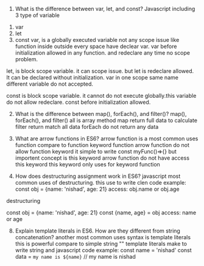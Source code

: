 1) What is the difference between var, let, and const?
Javascript including 3 type of variable
1. var
2. let
4. const
var, is a globally executed variable not any scope issue like function inside outside every space have declear var.
var before initialization allowed in any function. and redeclare any time no scope problem.

let, is block scope variable. it can scope issue. but let is redeclare allowed. It can be declared without initialization. var in one scope same name different variable do not accepted.

const is block scope variable. it cannot do not execute globally.this variable do not allow redeclare. const before initialization allowed.

2) What is the difference between map(), forEach(), and filter()?
map(), forEach(), and filter() all is array method
map return full data to calculate
filter return match all data
forEach do not return any data

4) What are arrow functions in ES6?
arrow function is a most common uses function compare to function keyword function
arrow function do not allow function keyword it simple to write
const myFunc()=>{}
but importent concept is this keyword arrow function do not have access this keyword this keyword only uses for keyword function

6) How does destructuring assignment work in ES6?
javascript most common uses of destructuring. this use to write clen code
example: const obj = {name: 'nishad', age: 21}
access: obj.name or obj.age

destructuring

const obj = {name: 'nishad', age: 21}
const {name, age} = obj
access: name or age

8) Explain template literals in ES6. How are they different from string concatenation?
another most common uses syntax is template literals this is powerful compare to simple string ""
template literals make to write string and javascript code 
example: const name = 'nishad'
const data = `my name is ${name}` // my name is nishad
